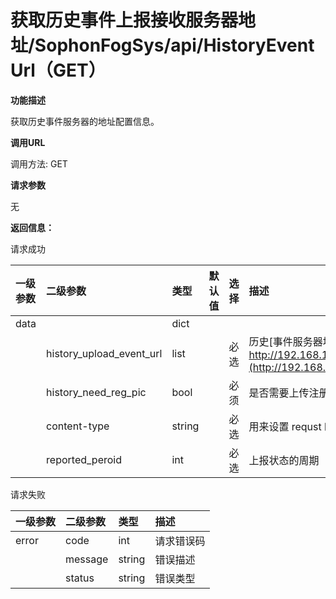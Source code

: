 # 获取历史事件上报接收服务器地址/SophonFogSys/api/HistoryEventUrl（GET）

**功能描述**

获取历史事件服务器的地址配置信息。

**调用URL**

调用方法: GET

**请求参数**

无

 **返回信息：**

请求成功

| 一级参数 | 二级参数                 | 类型   | 默认值  | 选择 | 描述                                                         |  举例  |
| :------- | :----------------------- | :----- | ----------------------------------- | :--- | :----------------------------------------------------------- | --------------------------------- |
| data     |                          | dict   |                                     |      |                                                              |                                   |
|          | history_upload_event_url | list   |                                     | 必选 | 历史[事件服务器地址列表，格式： [https/](http://192.168.1.100:9828/EventServer/api/SophonFogRelEvent)[http\]://ip:port/api](http://ipport/)[ 。举例：http://192.168.1.100:9828/EventServer/api/](http://192.168.1.100:9828/EventServer/api/SophonFogRelEvent)SophonFogHistoryEvent |                                   |
|          | history_need_reg_pic     | bool   |                                     | 必须 | 是否需要上传注册照片                                         |                                   |
|          | content-type             | string |                                     | 必选 | 用来设置 requst 时以哪一种content type发送，参数为：[json,form-data] |                                   |
|          | reported_peroid          | int    |                                     | 必选 | 上报状态的周期                                               |                                   |

请求失败

| 一级参数 | 二级参数 | 类型   | 描述       |
| :------- | :------- | :----- | :--------- |
| error    | code     | int    | 请求错误码 |
|          | message  | string | 错误描述   |
|          | status   | string | 错误类型   |

